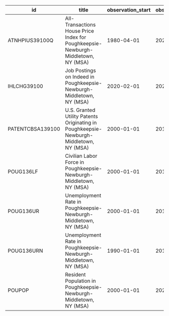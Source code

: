 | id               | title                                                                                  | observation_start   | observation_end   |
|------------------|----------------------------------------------------------------------------------------|---------------------|-------------------|
| ATNHPIUS39100Q   | All-Transactions House Price Index for Poughkeepsie-Newburgh-Middletown, NY (MSA)      | 1980-04-01          | 2022-01-01        |
| IHLCHG39100      | Job Postings on Indeed in Poughkeepsie-Newburgh-Middletown, NY (MSA)                   | 2020-02-01          | 2022-06-10        |
| PATENTCBSA139100 | U.S. Granted Utility Patents Originating in Poughkeepsie-Newburgh-Middletown, NY (MSA) | 2000-01-01          | 2015-01-01        |
| POUG136LF        | Civilian Labor Force in Poughkeepsie-Newburgh-Middletown, NY (MSA)                     | 2000-01-01          | 2014-12-01        |
| POUG136UR        | Unemployment Rate in Poughkeepsie-Newburgh-Middletown, NY (MSA)                        | 2000-01-01          | 2014-12-01        |
| POUG136URN       | Unemployment Rate in Poughkeepsie-Newburgh-Middletown, NY (MSA)                        | 1990-01-01          | 2014-12-01        |
| POUPOP           | Resident Population in Poughkeepsie-Newburgh-Middletown, NY (MSA)                      | 2000-01-01          | 2021-01-01        |